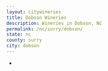 ```yaml
---
layout: citywineries
title: Dobson Wineries
description: Wineries in Dobson, NC
permalink: /nc/surry/dobson/
state: nc
county: surry
city: dobson
---
```

-
